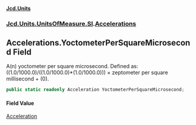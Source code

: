 #### [Jcd.Units](index.md 'index')
### [Jcd.Units.UnitsOfMeasure.SI](Jcd.Units.UnitsOfMeasure.SI.md 'Jcd.Units.UnitsOfMeasure.SI').[Accelerations](Accelerations.md 'Jcd.Units.UnitsOfMeasure.SI.Accelerations')

## Accelerations.YoctometerPerSquareMicrosecond Field

A(n) yoctometer per square microsecond. Defined as: ((1.0/1000.0)/((1.0/1000.0)*(1.0/1000.0))) × zeptometer per square millisecond + (0).

```csharp
public static readonly Acceleration YoctometerPerSquareMicrosecond;
```

#### Field Value
[Acceleration](Acceleration.md 'Jcd.Units.UnitTypes.Acceleration')